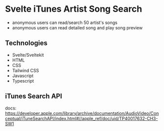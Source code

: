 # Svelte iTunes Artist Song Search
- anonymous users can read/search 50 artist's songs 
- anonymous users can read detailed song and play song preview

## Technologies
- Svelte/Sveltekit
- HTML
- CSS
- Tailwind CSS
- Javascript
- Typescript

## iTunes Search API
docs: https://developer.apple.com/library/archive/documentation/AudioVideo/Conceptual/iTuneSearchAPI/index.html#//apple_ref/doc/uid/TP40017632-CH3-SW1


